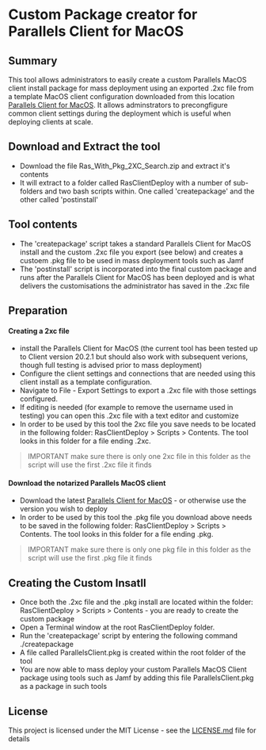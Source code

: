 # Custom Package creator for Parallels Client for MacOS 

## Summary

This tool allows administrators to easily create a custom Parallels MacOS client install package for mass deployment using an exported .2xc file from a template MacOS client configuration downloaded from this location [Parallels Client for MacOS](https://www.parallels.com/products/ras/download/links/).
It allows adminstrators to precongfigure common client settings during the deployment which is useful when deploying clients at scale. 

## Download and Extract the tool
* Download the file Ras_With_Pkg_2XC_Search.zip and extract it's contents
* It will extract to a folder called RasClientDeploy with a number of sub-folders and two bash scripts within. One called 'createpackage' and the other called 'postinstall'


## Tool contents
* The 'createpackage' script takes a standard Parallels Client for MacOS install and the custom .2xc file you export (see below) and creates a custoem .pkg file to be used in mass deployment tools such as Jamf
* The 'postinstall' script is incorporated into the final custom package and runs after the Parallels Client for MacOS has been deployed and is what delivers the customisations the administrator has saved in the .2xc file

## Preparation
#### Creating a 2xc file
* install the Parallels Client for MacOS (the current tool has been tested up to Client version 20.2.1 but should also work with subsequent verions, though full testing is advised prior to mass deployment)
* Configure the client settings and connections that are needed using this client install as a template configuration.
* Navigate to File - Export Settings to export a .2xc file with those settings configured.
* If editing is needed (for example to remove the username used in testing) you can open this .2xc file with a text editor and customize
* In order to be used by this tool the 2xc file you save needs to be located in the following folder: RasClientDeploy > Scripts > Contents. The tool looks in this folder for a file ending .2xc. 
> IMPORTANT make sure there is only one 2xc file in this folder as the script will use the first .2xc file it finds


#### Download the notarized Parallels MacOS client
* Download the latest [Parallels Client for MacOS](https://www.parallels.com/products/ras/download/links/) - or otherwise use the version you wish to deploy
* In order to be used by this tool the .pkg file you download above needs to be saved in the following folder: RasClientDeploy > Scripts > Contents. The tool looks in this folder for a file ending .pkg. 
> IMPORTANT make sure there is only one pkg file in this folder as the script will use the first .pkg file it finds

## Creating the Custom Insatll

* Once both the .2xc file and the .pkg install are located within the folder: RasClientDeploy > Scripts > Contents - you are ready to create the custom package
* Open a Terminal window at the root RasClientDeploy folder.
* Run the 'createpackage' script by entering the following command ./createpackage
* A file called ParallelsClient.pkg is created within the root folder of the tool
* You are now able to mass deploy your custom Parallels MacOS Client package using tools such as Jamf by adding this file ParallelsClient.pkg as a package in such tools 


## License

This project is licensed under the MIT License - see the [LICENSE.md](LICENSE.md) file for details
